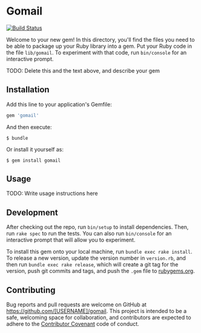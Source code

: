# Gomail

[![Build Status](https://travis-ci.org/cthulhu666/gomail-ruby-client.svg?branch=master)](https://travis-ci.org/cthulhu666/gomail-ruby-client)

Welcome to your new gem! In this directory, you'll find the files you need to be able to package up your Ruby library into a gem. Put your Ruby code in the file `lib/gomail`. To experiment with that code, run `bin/console` for an interactive prompt.

TODO: Delete this and the text above, and describe your gem

## Installation

Add this line to your application's Gemfile:

```ruby
gem 'gomail'
```

And then execute:

    $ bundle

Or install it yourself as:

    $ gem install gomail

## Usage

TODO: Write usage instructions here

## Development

After checking out the repo, run `bin/setup` to install dependencies. Then, run `rake spec` to run the tests. You can also run `bin/console` for an interactive prompt that will allow you to experiment.

To install this gem onto your local machine, run `bundle exec rake install`. To release a new version, update the version number in `version.rb`, and then run `bundle exec rake release`, which will create a git tag for the version, push git commits and tags, and push the `.gem` file to [rubygems.org](https://rubygems.org).

## Contributing

Bug reports and pull requests are welcome on GitHub at https://github.com/[USERNAME]/gomail. This project is intended to be a safe, welcoming space for collaboration, and contributors are expected to adhere to the [Contributor Covenant](http://contributor-covenant.org) code of conduct.

